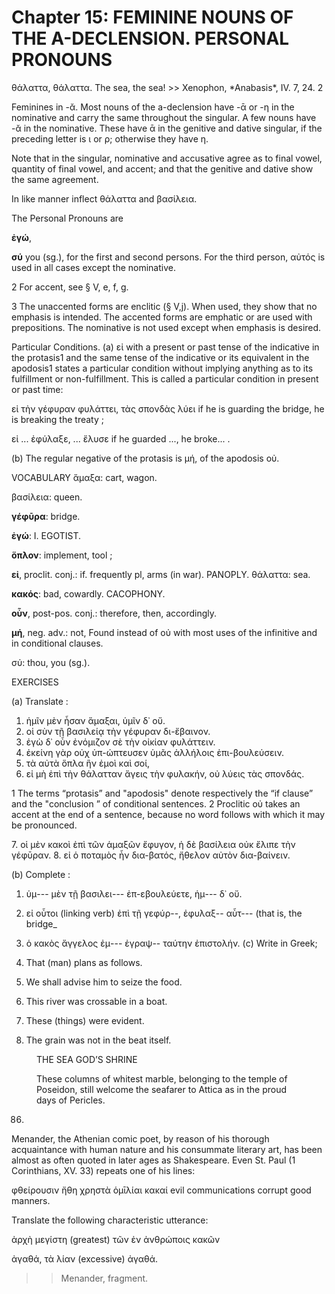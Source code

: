# Chapter 15: FEMININE NOUNS OF THE A-DECLENSION. PERSONAL PRONOUNS

<quote>
θάλαττα, θάλαττα.
</quote>
<quote>
The sea, the sea!
</quote>
>> Xenophon, *Anabasis*, IV. 7, 24. 2 




<div type="textpart" subtype="para" n="81">


Feminines in -ᾰ. Most nouns of the a-declension
have -ᾱ or -η in the nominative and carry the same throughout the singular. A few nouns have -ᾰ in the nominative.
These have ᾱ in the genitive and dative singular, if the
preceding letter is ι or ρ; otherwise they have η.




Note that in the singular, nominative and accusative agree as to
final vowel, quantity of final vowel, and accent; and that the genitive
and dative show the same agreement.



In like manner inflect θάλαττα and βασίλεια.

<div type="textpart" subtype="para" n="82">


The Personal Pronouns are 

**ἐγώ**,


**σύ** you (sg.), for
the first and second persons. For the third person, αὐτός
is used in all cases except the nominative.

2 For accent, see § V, e, f, g.

3 The unaccented forms are enclitic (§ V,j). When used, they show that
no emphasis is intended. The accented forms are emphatic or are used with
prepositions. The nominative is not used except when emphasis is desired.



<pb n="47"/>


<div type="textpart" subtype="para" n="83">


Particular Conditions.
(a) εἰ with a present or past
tense of the indicative in the protasis1 and the same tense
of the indicative or its equivalent in the apodosis1 states a
particular condition without implying anything as to its
fulfillment or non-fulfillment. This is called a particular
condition in present or past time:

εἰ τὴν γέφυραν φυλάττει, τὰς σπονδὰς λύει
if he is guarding the bridge, he is breaking the treaty ;

εἰ ... ἐφύλαξε, ... ἔλυσε
if he guarded ..., he broke... .

(b) The regular negative of the protasis is μή, of the
apodosis οὐ.


<div type="textpart" subtype="para" n="84">


VOCABULARY
<rs type="lemma" n="ἄμαξα">ἅμαξα</rs>: cart, wagon.

<rs type="lemma" n="βασιλεία">βασίλεια</rs>: queen.


**γέφῡρα**: bridge.


**ἐγώ**: I. EGOTIST.


**ὅπλον**: implement, tool ;


**εἰ**, proclit. conj.: if. frequently pl, arms (in war). PANOPLY.
<rs type="lemma" n="θάλασσα">θάλαττα</rs>: sea.


**κακός**: bad, cowardly. CACOPHONY.


**οὖν**, post-pos. conj.: therefore, then,  accordingly.



**μή**, neg. adv.: not, Found instead of οὐ with most uses of the infinitive and in conditional clauses.

σύ: thou, you (sg.).

<div type="textpart" subtype="para" n="85">


EXERCISES

(a) Translate :

1. ἡμῖν μὲν ἦσαν ἅμαξαι, ὑμῖν δ᾽ οὔ.
2. οἱ σὺν τῇ βασιλείᾳ τὴν γέφυραν δι-ἔβαινον.
3. ἐγὼ δ᾽ οὖν ἐνόμιζον σὲ τὴν οἰκίαν φυλάττειν.
4. ἐκείνη γὰρ οὐχ ὑπ-ώπτευσεν ὑμᾶς ἀλλήλοις ἐπι-βουλεύσειν.
5. τὰ αὐτὰ ὅπλα ἣν ἐμοὶ καὶ σοί,
6. εἰ μὴ ἐπὶ τὴν θάλατταν ἄγεις τὴν φυλακήν, οὐ λύεις τὰς σπονδάς.

1 The terms “protasis” and "apodosis" denote respectively the “if clause” and the "conclusion ” of conditional sentences.
2 Proclitic οὐ takes an accent at the end of a sentence, because no word follows with which it may be pronounced.

<pb n="48"/>
7. οἱ μὲν κακοὶ ἐπὶ τῶν ἁμαξῶν ἔφυγον, ἡ δὲ βασίλεια οὐκ ἔλιπε τὴν γέφῡραν.
8. εἰ ὁ ποταμὸς ἦν δια-βατός, ἤθελον αὐτὸν δια-βαίνειν.

(b) Complete :

1. ὑμ--- μὲν τῇ βασιλει--- ἐπ-εβουλεύετε, ἡμ--- δ᾽ οὔ.
2. εἰ οὗτοι (linking verb) ἐπὶ τῇ γεφύρ--, ἐφυλαξ-- αὖτ--- (that is, the bridge_






3. ὁ κακὸς ἄγγελος ἐμ--- ἐγραψ-- ταύτην ἐπιστολήν.
(c) Write in Greek;

1. That (man) plans as follows.
2. We shall advise him to seize the food.
3. This river was crossable in a boat.
4. These (things) were evident.
5. The grain was not in the beat itself.


<figure><head>THE SEA GOD’S SHRINΕ</head>


These columns of whitest marble, belonging to the temple of Poseidon, still welcome the
seafarer to Attica as in the proud
days of Pericles.</figure>

86.

Menander, the Athenian
comic poet, by reason of his thorough acquaintance with
human nature and his consummate literary art, has been
almost as often quoted in later ages as Shakespeare. Even
St. Paul (1 Corinthians, XV. 33) repeats one of his lines:

φθείρουσιν ἤθη χρηστὰ ὁμῑλίαι κακαί
evil communications corrupt good manners.

<div type="textpart" subtype="para" n="86">





Translate the following characteristic utterance:

<quote><l>ἀρχὴ μεγίστη (greatest) τῶν ἐν ἀνθρώποις κακῶν</l>

<l>ἀγαθά, τὰ λίαν (excessive) ἀγαθά.</l></quote>
>> Menander, fragment.






<pb n="49"/>



